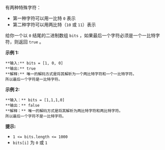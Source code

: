 有两种特殊字符：

  * 第一种字符可以用一比特 `0` 表示
  * 第二种字符可以用两比特（`10` 或 `11`）表示

给你一个以 `0` 结尾的二进制数组 `bits` ，如果最后一个字符必须是一个一比特字符，则返回 `true` 。



**示例  1:**

    
    
    **输入:** bits = [1, 0, 0]
    **输出:** true
    **解释:** 唯一的解码方式是将其解析为一个两比特字符和一个一比特字符。
    所以最后一个字符是一比特字符。
    

**示例  2:**

    
    
    **输入：** bits = [1,1,1,0]
    **输出：** false
    **解释：** 唯一的解码方式是将其解析为两比特字符和两比特字符。
    所以最后一个字符不是一比特字符。
    



**提示:**

  * `1 <= bits.length <= 1000`
  * `bits[i]` 为 `0` 或 `1`

